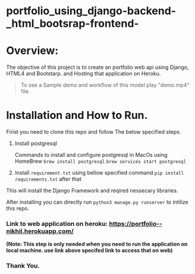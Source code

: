 # portfolio_using_django-backend-_html_bootsrap-frontend-

# Overview:
The objective of this project is to create an portfolio web api using Django, HTML4 and Bootstarp. and Hosting that application on Heroku.

> To see a Sample demo and workflow of this model play "demo.mp4" file.

# Installation and How to Run.
  Firist you need to clone this repo and follow The below specified steps.

  1) Install postgresql
  
      Commands to install and configure postgresql in MacOs using HomeBrew
      `brew install postgresql`
      `brew services start postgresql`
     
  2) Install `requirement.txt` using bellow specified command
      `pip install requirements.txt` after that 
      
  This will install the Django Framework and reqired nessecary libraries.

  After installing you can directly run `python3 manage.py runserver` to intilize this repo.
  

### Link to web application on heroku: https://portfolio--nikhil.herokuapp.com/

**(Note: This step is only needed when you need to run the application on local machine. use link above specifed link to access that on web)**


### Thank You.
